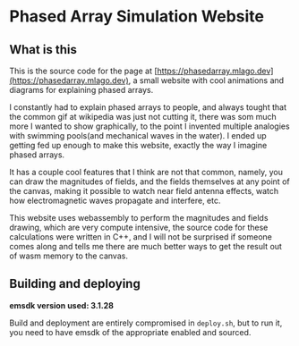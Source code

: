# Phased Array Simulation Website
## What is this
This is the source code for the page at [https://phasedarray.mlago.dev](https://phasedarray.mlago.dev), a small website with cool animations and diagrams for explaining phased arrays.

I constantly had to explain phased arrays to people, and always tought that the common gif at wikipedia was just not cutting it, there was som much more I wanted to show graphically, to the point I invented multiple analogies with swimming pools(and mechanical waves in the water). I ended up getting fed up enough to make this website, exactly the way I imagine phased arrays.

It has a couple cool features that I think are not that common, namely, you can draw the magnitudes of fields, and the fields themselves at any point of the canvas, making it possible to watch near field antenna effects, watch how electromagnetic waves propagate and interfere, etc.

This website uses webassembly to perform the magnitudes and fields drawing, which are very compute intensive, the source code for these calculations were written in C++, and I will not be surprised if someone comes along and tells me there are much better ways to get the result out of wasm memory to the canvas.

## Building and deploying

**emsdk version used: 3.1.28**

Build and deployment are entirely compromised in `deploy.sh`, but to run it, you need to have emsdk of the appropriate enabled and sourced.

